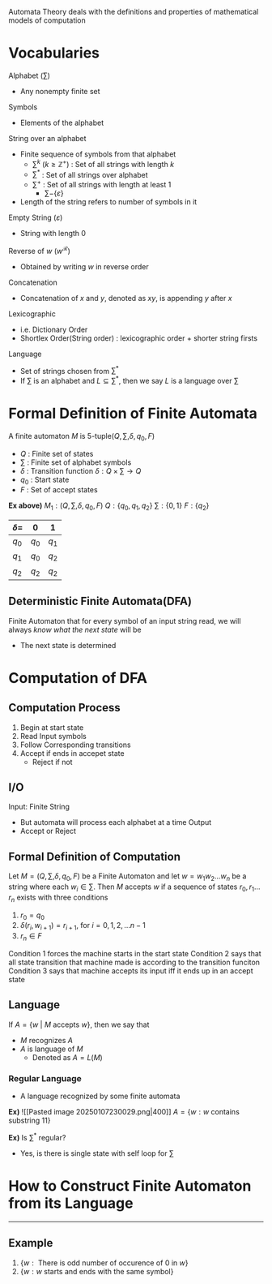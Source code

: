 Automata Theory deals with the definitions and properties of mathematical models of computation

# Vocabularies
Alphabet ($\sum$)
- Any nonempty finite set

Symbols
- Elements of the alphabet

String over an alphabet
- Finite sequence of symbols from that alphabet
	- $\sum^{k}$ ($k\geq\mathbb{Z}^{+}$) : Set of all strings with length $k$
	- $\sum^{*}$ : Set of all strings over alphabet
	- $\sum^{+}$ : Set of all strings with length at least 1
		- $\sum-\{ \varepsilon \}$
- Length of the string refers to number of symbols in it

Empty String ($\varepsilon$)
- String with length 0

Reverse of $w$ ($w^{\mathcal{R}}$)
- Obtained by writing $w$ in reverse order

Concatenation
- Concatenation of $x$ and $y$, denoted as $xy$, is appending $y$ after $x$

Lexicographic
- i.e. Dictionary Order
- Shortlex Order(String order) : lexicographic order + shorter string firsts

Language
- Set of strings chosen from $\sum^{*}$
- If $\sum$ is an alphabet and $L\subseteq \sum^{*}$, then we say $L$ is a language over $\sum$

# Formal Definition of Finite Automata
A finite automaton $M$ is 5-tuple$\left( Q,\sum, \delta, q_{0}, F \right)$
- $Q$ : Finite set of states
- $\sum$ : Finite set of alphabet symbols
- $\delta$ : Transition function $\delta: Q\times \sum\to Q$
- $q_{0}$ : Start state
- $F$ : Set of accept states

**Ex above)**
$M_{1}:\left( Q,\sum,\delta,q_{0},F \right)$
$Q:\{ q_{0},q_{1},q_{2} \}$
$\sum:\{ 0,1 \}$
$F:\{ q_{2} \}$

| $\delta=$ | 0       | 1       |
| --------- | ------- | ------- |
| $q_{0}$   | $q_{0}$ | $q_{1}$ |
| $q_{1}$   | $q_{0}$ | $q_{2}$ |
| $q_{2}$   | $q_{2}$ | $q_{2}$ |
## Deterministic Finite Automata(DFA)
Finite Automaton that for every symbol of an input string read, we will always *know what the next state* will be
- The next state is determined

# Computation of DFA
## Computation Process
1. Begin at start state
2. Read Input symbols
3. Follow Corresponding transitions
4. Accept if ends in accepet state
	- Reject if not

## I/O
Input: Finite String
- But automata will process each alphabet at a time
Output
- Accept or Reject

## Formal Definition of Computation
Let $M=\left( Q, \sum, \delta, q_{0}, F \right)$ be a Finite Automaton and let $w=w_{1}w_{2}\dots{w}_{n}$ be a string where each $w_{i}\in \sum$. Then $M$ accepts $w$ if a sequence of states $r_{0},r_{1}\dots r_{n}$ exists with three conditions
1. $r_{0}=q_{0}$
2. $\delta(r_{i}, w_{i+1})=r_{i+1}$, for $i=0,1,2,\dots n-1$
3. $r_{n}\in F$

Condition 1 forces the machine starts in the start state
Condition 2 says that all state transition that machine made is according to the transition funciton
Condition 3 says that machine accepts its input iff it ends up in an accept state

## Language
If $A=\{ w\text{ | } M \text{ accepts } w\}$, then we say that
- $M$ recognizes $A$
- $A$ is language of $M$
	- Denoted as $A=L(M)$

### Regular Language
- A language recognized by some finite automata

**Ex)**
![[Pasted image 20250107230029.png|400]]
$A=\{ w:w\text{ contains substring 11} \}$

**Ex)** Is $\sum^{*}$ regular?
- Yes, is there is single state with self loop for $\sum$

# How to Construct Finite Automaton from its Language


---
## Example
1. $\{ w:\text{ There is odd number of occurence of 0 in }w \}$
2. $\{ w:w \text{ starts and ends with the same symbol} \}$

